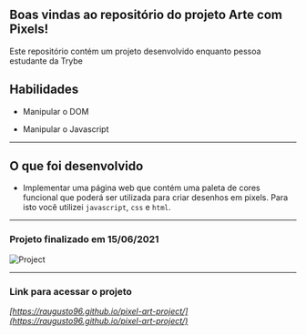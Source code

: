 ## Boas vindas ao repositório do projeto Arte com Pixels!
Este repositório contém um projeto desenvolvido enquanto pessoa estudante da Trybe 

## Habilidades

- Manipular o DOM

- Manipular o Javascript

---

## O que foi desenvolvido

- Implementar uma página web que contém uma paleta de cores funcional que poderá ser utilizada para criar desenhos em pixels. Para isto você utilizei `javascript`, `css` e `html`.

---

### Projeto finalizado em 15/06/2021

![Project](./gif/project.gif)

---

### Link para acessar o projeto

_[https://raugusto96.github.io/pixel-art-project/](https://raugusto96.github.io/pixel-art-project/)_
